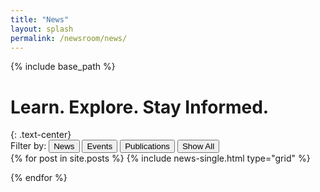```yaml
---
title: "News"
layout: splash
permalink: /newsroom/news/
---
```


{% include base_path %}


<h1 class="page__title">Learn. Explore. Stay Informed.</h1>
{: .text-center}


<div class="button-group filters-button-group">
  <label>Filter by: </label>  
  <button class="btn btn--inverse btn--news is-checked" data-filter="item-news">News</button>
  <button class="btn btn--inverse btn--events" data-filter="item-events">Events</button>
  <button class="btn btn--inverse btn--publications" data-filter="item-publications">Publications</button>
  <button class="btn btn--inverse btn--reset" data-filter="*">Show All</button>
</div>


<div class="grid__wrapper">
  {% for post in site.posts %}
  {% include news-single.html type="grid" %}
  
  {% endfor %}
</div>

